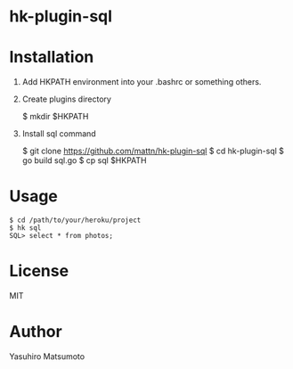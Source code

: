 # hk-plugin-sql

# Installation

1. Add HKPATH environment into your .bashrc or something others.
2. Create plugins directory
    
    $ mkdir $HKPATH

3. Install sql command
    
    $ git clone https://github.com/mattn/hk-plugin-sql
    $ cd hk-plugin-sql
    $ go build sql.go
    $ cp sql $HKPATH

# Usage

    $ cd /path/to/your/heroku/project
    $ hk sql
    SQL> select * from photos;
   
# License

MIT

# Author

Yasuhiro Matsumoto
